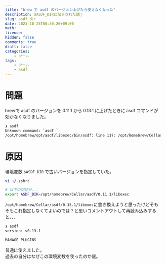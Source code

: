 ```yaml
---
title: "brew で asdf のバージョン上げたら使えなくなった"
description: $ASDF_DIRに悩まされた話🤢
slug: asdf_dir
date: 2023-10-25T00:30:26+09:00
math:
license:
hidden: false
comments: true
draft: false
categories:
    - ツール
tags:
    - ツール
    - asdf
---
```


# 問題

brewで asdf のバージョンを 0.11.1 から 0.13.1 に上げたときに asdf コマンドが効かなくなりました。

```bash
❯ asdf
Unknown command: `asdf `
/opt/homebrew/opt/asdf/libexec/bin/asdf: line 117: /opt/homebrew/Cellar/asdf/0.11.1/libexec/lib/commands/command-help.bash: No such file or directory
```

# 原因

環境変数 `$ASDF_DIR` で古いバージョンを指定していた。

```bash
vi ~/.zshrc

# 以下の記述が...
export ASDF_DIR=/opt/homebrew/Cellar/asdf/0.11.1/libexec
```

`/opt/homebrew/Cellar/asdf/0.13.1/libexec`に書き換えようと思ったけどそもそもこれ指定しなくてよいのでは？と思いコメントアウトして再読み込みすると、、、

```bash
❯ asdf
version: v0.13.1

MANAGE PLUGINS
```

普通に使えました。  
過去の自分はなぜこの環境変数を使ったのか謎。



